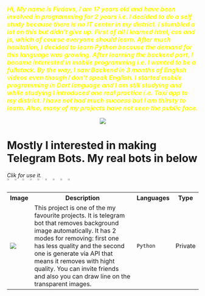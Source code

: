 
<h3 ><i style="color: yellow!important;"> Hi, My name is Firdavs, I am 17 years old and have been involved in programming for 2 years i.e. I decided to do a self study because there is no IT center in my 
district. I stumbled a lot on this but didn’t give up. First of all I learned html, css and js, which of course everyone should learn. After much hesitation, I decided 
to learn Python because the demand for this language was growing. After learning the backend part, I became interested in mobile programming i.e. I wanted to be a 
fullstack. By the way, I saw Backend in 3 months of English videos even though I don’t speak English. I started mobile programming in Dart language and I am still 
studying and while studying I introduced one real practice i.e. Taxi app to my district. I have not had much success but I am thirsty to learn. Also, many of my projects 
have not seen the public face. </i> </h3>

<div align="center">
<img src="https://user-images.githubusercontent.com/84655445/204248391-3020e784-31d4-4230-9444-75c7386d1c1a.png">
</div>

<h1>Mostly I interested in making Telegram Bots. My real bots in below</h1> 
<i>Clik for use it.</i>
<br>

<div style="display:flex">
<a href="https://t.me/orqa_fonni_kesuvchi_bot"> <img src="https://telegra.ph/file/b389a5d8f65ce447b9e5f.png"  width="48%" height="50%" /> </a>
<a href="https://t.me/pubg_nick_logo_bot"> <img src="https://telegra.ph/file/2896e0d5b44b17e0336c1.png"  width="48%" height="50%" /> </a>
<a href="https://t.me/text_to_font_bot"> <img src="https://telegra.ph/file/8bf15abc39a526de99ba8.png"  width="48%" height="50%" /> </a>
<a href="https://t.me/mockup_design_bot"> <img src="https://telegra.ph/file/955587a7d4ecdf55425a4.png"  width="48%" height="50%" /> </a>
<a href="https://t.me/karaoke_maker_bot"> <img src="https://telegra.ph/file/17891e5eabfa2a69e5480.png"  width="48%" height="50%" /> </a>
<a href="https://t.me/jilvador_bot"> <img src="https://telegra.ph/file/8e754147793a0738c60e8.png"  width="48%" height="50%" /> </a>
<a href="https://t.me/math_solver_robot"> <img src="https://telegra.ph/file/3e1deae86690d73f6935a.png"  width="48%" height="50%" /> </a>
<a href="https://t.me/watermarkremover_robot"> <img src="https://user-images.githubusercontent.com/84655445/205696433-f5d6c732-74b4-4802-be4d-e6cab1240742.png"  width="48%" height="50%" /> </a>
 <a href="https://t.me/pro_photolab_bot"> <img src="https://user-images.githubusercontent.com/84655445/209442225-1457a413-ad41-4d5a-b773-2ff942c91e7a.png"  width="48%" height="50%" /> </a>

</div>

<!-- PROJECTS SECTION -->
<div style="width: 100%"> 
<table style="width: 100%;">
  <!-- HEADER   -->
  <tr>
    <th>Image</th>
    <th>Description</th>
    <th>Languages</th>
    <th>Type</th>
  </tr>
  <tr>
    <td><img src="https://telegra.ph/file/b389a5d8f65ce447b9e5f.png"></td>
    <td>This project is one of the my favourite projects. It is telegram bot that removes background image automatically. It has 2 modes for removing: first one has less quality and the second one is generate via API that means it removes with hight quality. You can invite friends and also you can draw line on the transparent images.</td>
    <td><code>Python</code></td>
    <td>Private</td>
  </tr>
</table>
</div>
